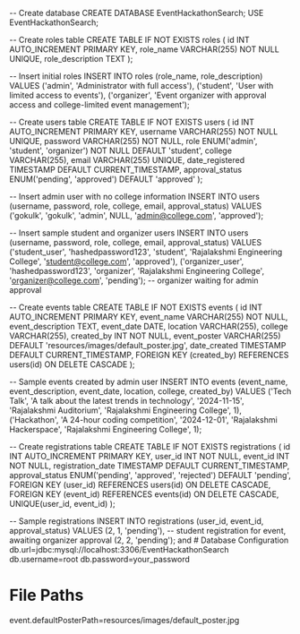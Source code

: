 -- Create database
CREATE DATABASE EventHackathonSearch;
USE EventHackathonSearch;

-- Create roles table
CREATE TABLE IF NOT EXISTS roles (
    id INT AUTO_INCREMENT PRIMARY KEY,
    role_name VARCHAR(255) NOT NULL UNIQUE,
    role_description TEXT
);

-- Insert initial roles
INSERT INTO roles (role_name, role_description) VALUES 
('admin', 'Administrator with full access'),
('student', 'User with limited access to events'),
('organizer', 'Event organizer with approval access and college-limited event management');

-- Create users table
CREATE TABLE IF NOT EXISTS users (
    id INT AUTO_INCREMENT PRIMARY KEY,
    username VARCHAR(255) NOT NULL UNIQUE,
    password VARCHAR(255) NOT NULL,
    role ENUM('admin', 'student', 'organizer') NOT NULL DEFAULT 'student',
    college VARCHAR(255),
    email VARCHAR(255) UNIQUE,
    date_registered TIMESTAMP DEFAULT CURRENT_TIMESTAMP,
    approval_status ENUM('pending', 'approved') DEFAULT 'approved'
);

-- Insert admin user with no college information
INSERT INTO users (username, password, role, college, email, approval_status) VALUES 
('gokulk', 'gokulk', 'admin', NULL, 'admin@college.com', 'approved');

-- Insert sample student and organizer users
INSERT INTO users (username, password, role, college, email, approval_status) VALUES 
('student_user', 'hashedpassword123', 'student', 'Rajalakshmi Engineering College', 'student@college.com', 'approved'),
('organizer_user', 'hashedpassword123', 'organizer', 'Rajalakshmi Engineering College', 'organizer@college.com', 'pending'); -- organizer waiting for admin approval

-- Create events table
CREATE TABLE IF NOT EXISTS events (
    id INT AUTO_INCREMENT PRIMARY KEY,
    event_name VARCHAR(255) NOT NULL,
    event_description TEXT,
    event_date DATE,
    location VARCHAR(255),
    college VARCHAR(255),
    created_by INT NOT NULL,
    event_poster VARCHAR(255) DEFAULT 'resources/images/default_poster.jpg',
    date_created TIMESTAMP DEFAULT CURRENT_TIMESTAMP,
    FOREIGN KEY (created_by) REFERENCES users(id) ON DELETE CASCADE
);

-- Sample events created by admin user
INSERT INTO events (event_name, event_description, event_date, location, college, created_by) VALUES 
('Tech Talk', 'A talk about the latest trends in technology', '2024-11-15', 'Rajalakshmi Auditorium', 'Rajalakshmi Engineering College', 1),
('Hackathon', 'A 24-hour coding competition', '2024-12-01', 'Rajalakshmi Hackerspace', 'Rajalakshmi Engineering College', 1);

-- Create registrations table
CREATE TABLE IF NOT EXISTS registrations (
    id INT AUTO_INCREMENT PRIMARY KEY,
    user_id INT NOT NULL,
    event_id INT NOT NULL,
    registration_date TIMESTAMP DEFAULT CURRENT_TIMESTAMP,
    approval_status ENUM('pending', 'approved', 'rejected') DEFAULT 'pending',
    FOREIGN KEY (user_id) REFERENCES users(id) ON DELETE CASCADE,
    FOREIGN KEY (event_id) REFERENCES events(id) ON DELETE CASCADE,
    UNIQUE(user_id, event_id)
);

-- Sample registrations
INSERT INTO registrations (user_id, event_id, approval_status) VALUES 
(2, 1, 'pending'), -- student registration for event, awaiting organizer approval
(2, 2, 'pending');
and # Database Configuration
db.url=jdbc:mysql://localhost:3306/EventHackathonSearch
db.username=root
db.password=your_password

# File Paths
event.defaultPosterPath=resources/images/default_poster.jpg
